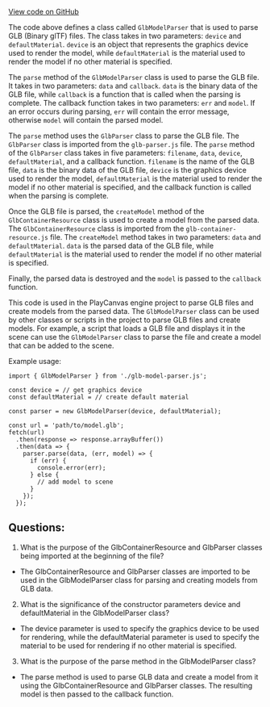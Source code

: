 [View code on GitHub](https://github.com/playcanvas/engine/src/framework/parsers/glb-model.js)

The code above defines a class called `GlbModelParser` that is used to parse GLB (Binary glTF) files. The class takes in two parameters: `device` and `defaultMaterial`. `device` is an object that represents the graphics device used to render the model, while `defaultMaterial` is the material used to render the model if no other material is specified.

The `parse` method of the `GlbModelParser` class is used to parse the GLB file. It takes in two parameters: `data` and `callback`. `data` is the binary data of the GLB file, while `callback` is a function that is called when the parsing is complete. The callback function takes in two parameters: `err` and `model`. If an error occurs during parsing, `err` will contain the error message, otherwise `model` will contain the parsed model.

The `parse` method uses the `GlbParser` class to parse the GLB file. The `GlbParser` class is imported from the `glb-parser.js` file. The `parse` method of the `GlbParser` class takes in five parameters: `filename`, `data`, `device`, `defaultMaterial`, and a callback function. `filename` is the name of the GLB file, `data` is the binary data of the GLB file, `device` is the graphics device used to render the model, `defaultMaterial` is the material used to render the model if no other material is specified, and the callback function is called when the parsing is complete.

Once the GLB file is parsed, the `createModel` method of the `GlbContainerResource` class is used to create a model from the parsed data. The `GlbContainerResource` class is imported from the `glb-container-resource.js` file. The `createModel` method takes in two parameters: `data` and `defaultMaterial`. `data` is the parsed data of the GLB file, while `defaultMaterial` is the material used to render the model if no other material is specified.

Finally, the parsed data is destroyed and the `model` is passed to the `callback` function.

This code is used in the PlayCanvas engine project to parse GLB files and create models from the parsed data. The `GlbModelParser` class can be used by other classes or scripts in the project to parse GLB files and create models. For example, a script that loads a GLB file and displays it in the scene can use the `GlbModelParser` class to parse the file and create a model that can be added to the scene. 

Example usage:

```
import { GlbModelParser } from './glb-model-parser.js';

const device = // get graphics device
const defaultMaterial = // create default material

const parser = new GlbModelParser(device, defaultMaterial);

const url = 'path/to/model.glb';
fetch(url)
  .then(response => response.arrayBuffer())
  .then(data => {
    parser.parse(data, (err, model) => {
      if (err) {
        console.error(err);
      } else {
        // add model to scene
      }
    });
  });
```
## Questions: 
 1. What is the purpose of the GlbContainerResource and GlbParser classes being imported at the beginning of the file?
- The GlbContainerResource and GlbParser classes are imported to be used in the GlbModelParser class for parsing and creating models from GLB data.

2. What is the significance of the constructor parameters device and defaultMaterial in the GlbModelParser class?
- The device parameter is used to specify the graphics device to be used for rendering, while the defaultMaterial parameter is used to specify the material to be used for rendering if no other material is specified.

3. What is the purpose of the parse method in the GlbModelParser class?
- The parse method is used to parse GLB data and create a model from it using the GlbContainerResource and GlbParser classes. The resulting model is then passed to the callback function.
